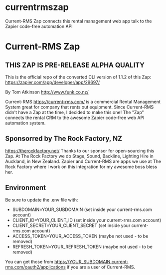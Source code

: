 # currentrmszap
Current-RMS Zap connects this rental management web app talk to the Zapier code-free automation API

# Current-RMS Zap 
## THIS ZAP IS PRE-RELEASE ALPHA QUALITY
This is the official repo of the converted CLI version of 1.1.2 of this Zap: 
https://zapier.com/app/developer/app/29697/

By Tom Atkinson http://www.funk.co.nz/

Current-RMS https://current-rms.com/ is a commercial Rental Management System great for company that rents out equipment. Since Current-RMS didn't have a Zap at the time, I decided to make this one!
The "Zap" connects the rental CRM to the awesome Zapier code-free web API automation system.

## Sponsorred by The Rock Factory, NZ
https://therockfactory.net/
Thanks to our sponsor for open-sourcing this Zap. At The Rock Factory we do Stage, Sound, Backline, Lighting Hire in Auckland, in New Zealand. Zapier and Current-RMS are apps we use at The Rock Factory where I work on this integration for my awesome boss bless her. 


## Environment
Be sure to update the .env file with:

- SUBDOMAIN=YOUR_SUBDOMAIN (set inside your current-rms.com account)
- CLIENT_ID=YOUR_CLIENT_ID (set inside your current-rms.com account)
- CLIENT_SECRET=YOUR_CLIENT_SECRET (set inside your current-rms.com account)
- ACCESS_TOKEN=YOUR_ACCESS_TOKEN  (maybe not used - to be removed)
- REFRESH_TOKEN=YOUR_REFRESH_TOKEN (maybe not used - to be removed)

You can get those from https://YOUR_SUBDOMAIN.current-rms.com/oauth2/applications if you are a user of Current-RMS.

